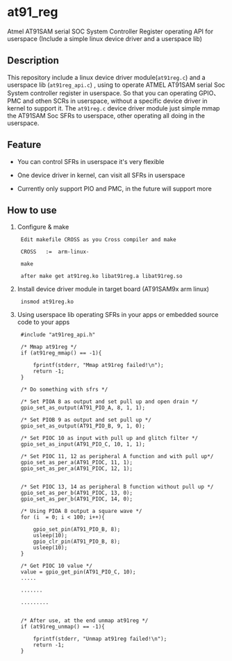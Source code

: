at91_reg
========

Atmel AT91SAM serial SOC System Controller Register operating API for userspace (Include a simple linux device driver and a userspace lib)

## Description

This repository include a linux device driver module(`at91reg.c`) and a userspace lib (`at91reg_api.c`) , using to operate ATMEL AT91SAM serial Soc System controller register in userspace. So that you can operating GPIO、PMC and othen SCRs in userspace, without a specific device driver in kernel to support it. The `at91reg.c` device driver module just simple mmap the AT91SAM Soc SFRs to userspace, other operating all doing in the userspace.

## Feature

- You can control SFRs in userspace it's very flexible

- One device driver in kernel, can visit all SFRs in userspace

- Currently only support PIO and PMC, in the future will support more 


## How to use

1. Configure & make
	
		Edit makefile CROSS as you Cross compiler and make
		
		CROSS	:=	arm-linux-
		
		make

		after make get at91reg.ko libat91reg.a libat91reg.so 

2. Install device driver module in target board (AT91SAM9x arm linux)

		insmod at91reg.ko

3. Using userspace lib operating SFRs in your apps or embedded source code to your apps

		#include "at91reg_api.h"

		/* Mmap at91reg */
		if (at91reg_mmap() == -1){

			fprintf(stderr, "Mmap at91reg failed!\n");
			return -1;
		}    

		/* Do something with sfrs */

		/* Set PIOA 8 as output and set pull up and open drain */
		gpio_set_as_output(AT91_PIO_A, 8, 1, 1);

		/* Set PIOB 9 as output and set pull up */
		gpio_set_as_output(AT91_PIO_B, 9, 1, 0);

		/* Set PIOC 10 as input with pull up and glitch filter */
		gpio_set_as_input(AT91_PIO_C, 10, 1, 1);

		/* Set PIOC 11, 12 as peripheral A function and with pull up*/
		gpio_set_as_per_a(AT91_PIOC, 11, 1);
		gpio_set_as_per_a(AT91_PIOC, 12, 1);


		/* Set PIOC 13, 14 as peripheral B function without pull up */
		gpio_set_as_per_b(AT91_PIOC, 13, 0);
		gpio_set_as_per_b(AT91_PIOC, 14, 0);

		/* Using PIOA 8 output a square wave */
		for (i  = 0; i < 100; i++){

			gpio_set_pin(AT91_PIO_B, 8);
			usleep(10);
			gpio_clr_pin(AT91_PIO_B, 8);
			usleep(10);
		}		
		
		/* Get PIOC 10 value */
		value = gpio_get_pin(AT91_PIO_C, 10);
		.....
		
		.......

		.........


		/* After use, at the end unmap at91reg */
		if (at91reg_unmap() == -1){

			fprintf(stderr, "Unmap at91reg failed!\n");
			return -1;
		}
